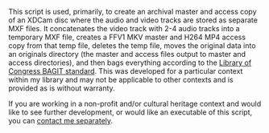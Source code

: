 This script is used, primarily, to create an archival master and access copy of an XDCam disc where the audio and video tracks are stored as separate MXF files. It concatenates the video track with 2-4 audio tracks into a temporary MXF file, creates a FFV1 MKV master and H264 MP4 access copy from that temp file, deletes the temp file, moves the original data into an originals directory (the master and access files output to master and access directories), and then bags everything according to the [Library of Congress BAGIT standard](https://blogs.loc.gov/thesignal/2019/04/bagit-at-the-library-of-congress/). This was developed for a particular context within my library and may not be applicable to other contexts and is provided as is without warranty.

If you are working in a non-profit and/or cultural heritage context and would like to see further development, or would like an executable of this script, you can [contact me separately](https://utm.library.utoronto.ca/contact/magnus-berg). 
